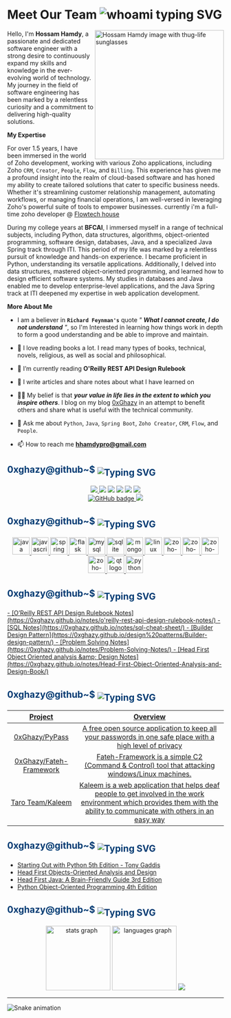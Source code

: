 <!-- <h2 align="left" style="color:#003B73; display: inline-block; vertical-align: middle;">
<!-- 0xghazy@github~$ -->


# Meet Our Team <img src="https://readme-typing-svg.demolab.com?font=Fira+Code&size=25&duration=6000&pause=1000&color=ECF87F&random=false&width=435&height=90&lines=whoami" alt="whoami typing SVG" />


<img align="right" 
     height="300"
     src="https://github.com/0xGhazy/0xGhazy/assets/60070427/50ecd235-cc06-4a9c-af67-488b69d1dd48"
     alt="Hossam Hamdy image with thug-life sunglasses"/>

<p align="left">

Hello, I'm **Hossam Hamdy**, a passionate and dedicated software engineer with a strong desire to continuously expand my skills and knowledge in the ever-evolving world of technology. My journey in the field of software engineering has been marked by a relentless curiosity and a commitment to delivering high-quality solutions.

**My Expertise**

For over 1.5 years, I have been immersed in the world of Zoho development, working with various Zoho applications, including Zoho `CRM`, `Creator`, `People`, `Flow`, and `Billing`. This experience has given me a profound insight into the realm of cloud-based software and has honed my ability to create tailored solutions that cater to specific business needs. Whether it's streamlining customer relationship management, automating workflows, or managing financial operations, I am well-versed in leveraging Zoho's powerful suite of tools to empower businesses. currently i'm a full-time zoho developer @ [Flowtech house]()

During my college years at **BFCAI**, I immersed myself in a range of technical subjects, including Python, data structures, algorithms, object-oriented programming, software design, databases, Java, and a specialized Java Spring track through ITI. This period of my life was marked by a relentless pursuit of knowledge and hands-on experience. I became proficient in Python, understanding its versatile applications. Additionally, I delved into data structures, mastered object-oriented programming, and learned how to design efficient software systems. My studies in databases and Java enabled me to develop enterprise-level applications, and the Java Spring track at ITI deepened my expertise in web application development.

**More About Me**
- I am a believer in __`Richard Feynman's`__ quote *" __What I cannot create, I do not understand__ "*, so I'm Interested in learning how things work in depth to form a good understanding and be able to improve and maintain.

- 📖 I love reading books a lot. I read many types of books, technical, novels, religious, as well as social and philosophical.

- 📖 I’m currently reading **O'Reilly REST API Design Rulebook**

- 📝 I write articles and share notes about what I have learned on 

- 👨‍💻 My belief is that ***your value in life lies in the extent to which you inspire others***. I blog on my blog [0xGhazy](https://0xghazy.github.io) in an attempt to benefit others and share what is useful with the technical community.

- 💬 Ask me about `Python`, `Java`, `Spring Boot`, `Zoho Creator`, `CRM`, `Flow`, and `People`.

- 📫 How to reach me **hhamdypro@gmail.com**

<!-- Need to create resume and attche it here -->
<!-- - 📄 Know about my experiences [www.google.com](www.google.com) -->


<h2 align="left">
<span style="color:#003B73; display: inline-block; vertical-align: middle;">
    0xghazy@github~$ 
<img src="https://readme-typing-svg.demolab.com?font=Fira+Code&size=20&duration=6000&pause=1000&color=ECF87F&random=false&width=435&height=60&lines=./follow_me.sh" style="display: inline-block; vertical-align: middle;margin-top:10px" alt="Typing SVG" />
</span>
</h2>

<div align="center">
<a href="https://twitter.com/0xGhazy" target="_blank"> <img src="https://img.shields.io/badge/X-000000?style=for-the-badge&logo=x&logoColor=white
"> </a>
<a href="https://ar.quora.com/profile/Hossam-Hamdy" target="_blank"><img src="https://img.shields.io/badge/Quora-%23B92B27.svg?&style=for-the-badge&logo=Quora&logoColor=white"></a>
<a href="https://www.linkedin.com/in/h0ssamhamdy/" target="_blank"><img src="https://img.shields.io/badge/LinkedIn-0077B5?style=for-the-badge&logo=linkedin&logoColor=white"></a> <a href="https://web.facebook.com/0xGhazy" target="_blank"><img src="https://img.shields.io/badge/Facebook-1877F2?style=for-the-badge&logo=facebook&logoColor=white"></a>
<a href="https://github.com/0xGhazy" target="_blank"><img src="https://img.shields.io/badge/GitHub-100000?style=for-the-badge&logo=github&logoColor=white"></a>
<a href="https://www.youtube.com/c/HossamHamdy0xGhazy" target="_blank"><img src="https://img.shields.io/badge/YouTube-FF0000?style=for-the-badge&logo=youtube&logoColor=white"></a>
<br>
<!-- Followers Counter-->
<a href="https://github.com/0xGhazy?tab=followers">
<img src="https://img.shields.io/github/followers/0xGhazy?label=Followers&logo=GitHub&style=for-the-badge" alt="GitHub badge" >

<img src="https://img.shields.io/youtube/channel/subscribers/UCePX533CZyOpMyGGZqxJtAg?style=for-the-badge">
</div>


<h2 align="left">
<span style="color:#003B73; display: inline-block; vertical-align: middle;">
    0xghazy@github~$ 
<img src="https://readme-typing-svg.demolab.com?font=Fira+Code&size=20&duration=6000&pause=1000&color=ECF87F&random=false&width=435&height=60&lines=./skills.sh" style="display: inline-block; vertical-align: middle;margin-top:10px" alt="Typing SVG" />
</span>
</h2>


<div align="center">
  <img src="https://cdn.jsdelivr.net/gh/devicons/devicon/icons/java/java-original.svg" height="40" alt="java logo"  />
  <img src="https://cdn.jsdelivr.net/gh/devicons/devicon/icons/javascript/javascript-original.svg" height="40" alt="javascript logo"  />
  
  <img src="https://cdn.jsdelivr.net/gh/devicons/devicon/icons/spring/spring-original.svg" height="40" alt="spring logo"  />
  
  <img src="https://cdn.jsdelivr.net/gh/devicons/devicon/icons/flask/flask-original.svg" height="40" alt="flask logo"  />
  
  <img src="https://cdn.jsdelivr.net/gh/devicons/devicon/icons/mysql/mysql-original.svg" height="40" alt="mysql logo"  />
  
  <img src="https://cdn.jsdelivr.net/gh/devicons/devicon/icons/sqlite/sqlite-original.svg" height="40" alt="sqlite logo"  />
  
  <img src="https://cdn.jsdelivr.net/gh/devicons/devicon/icons/mongodb/mongodb-original.svg" height="40" alt="mongodb logo"  />
  
  <img src="https://cdn.jsdelivr.net/gh/devicons/devicon/icons/linux/linux-original.svg" height="40" alt="linux logo"  />
  
  <img src="https://github.com/0xGhazy/0xGhazy/assets/60070427/a52b9d88-ce40-47c1-9327-06bb341cc15d" height="40" alt="zoho-CRM logo"  />

  <img src="https://github.com/0xGhazy/0xGhazy/assets/60070427/13ecc5d6-bdc5-44c3-bf14-1cfcfb47a833" height="40" alt="zoho-flow logo"  />
    
  <img src="https://github.com/0xGhazy/0xGhazy/assets/60070427/6d44f612-e9d6-4ce3-9194-6cb781f85a3a" height="40" alt="zoho-creator logo"  />

  <img src="https://github.com/0xGhazy/0xGhazy/assets/60070427/cfdfd5ec-5ef4-4e20-8655-9d81a1e7d6a9" height="40" alt="zoho-people logo"  />

  <img src="https://cdn.jsdelivr.net/gh/devicons/devicon/icons/qt/qt-original.svg" height="40" alt="qt logo"  />
  
  <img src="https://cdn.jsdelivr.net/gh/devicons/devicon/icons/python/python-original.svg" height="40" alt="python logo"  />

</div>


<h2 align="left">
<span style="color:#003B73; display: inline-block; vertical-align: middle;">
    0xghazy@github~$ 
<img src="https://readme-typing-svg.demolab.com?font=Fira+Code&size=20&duration=6000&pause=1000&color=ECF87F&random=false&width=435&height=60&lines=./my_blog_posts.sh" style="display: inline-block; vertical-align: middle;margin-top:10px" alt="Typing SVG" />
</span>
</h2>
<!-- BLOG-POST-LIST:START -->
- [O’Reilly REST API Design Rulebook Notes](https://0xghazy.github.io/notes/o'reilly-rest-api-design-rulebook-notes/)
- [SQL Notes](https://0xghazy.github.io/notes/sql-cheat-sheet/)
- [Builder Design Pattern](https://0xghazy.github.io/design%20patterns/Builder-design-pattern/)
- [Problem Solving Notes](https://0xghazy.github.io/notes/Problem-Solving-Notes/)
- [Head First Object Oriented analysis &amp;amp; Design Notes](https://0xghazy.github.io/notes/Head-First-Object-Oriented-Analysis-and-Design-Book/)
<!-- BLOG-POST-LIST:END -->


<h2 align="left">
<span style="color:#003B73; display: inline-block; vertical-align: middle;">
    0xghazy@github~$ 
<img src="https://readme-typing-svg.demolab.com?font=Fira+Code&size=20&duration=6000&pause=1000&color=ECF87F&random=false&width=435&height=60&lines=./projects_and_activity.sh" style="display: inline-block; vertical-align: middle;margin-top:10px" alt="Typing SVG" />
</span>
</h2>
<div align="center">

|  Project  |  Overview  |
| :-------------: | :-------------: |
| [0xGhazy/PyPass](https://github.com/0xGhazy/PyPass) | A free open source application to keep all your passwords in one safe place with a high level of privacy| 
| [0xGhazy/Fateh-Framework](https://github.com/0xGhazy/Fateh-Framework) |Fateh-Framework is a simple C2 (Command & Control) tool that attacking windows/Linux machines.|
| [Taro Team/Kaleem](https://github.com/Taro-Graduation-Project) | Kaleem is a web application that helps deaf people to get involved in the work environment which provides them with the ability to communicate with others in an easy way|
</div>

<h2 align="left">
<span style="color:#003B73; display: inline-block; vertical-align: middle;">
    0xghazy@github~$ 
<img src="https://readme-typing-svg.demolab.com?font=Fira+Code&size=20&duration=6000&pause=1000&color=ECF87F&random=false&width=435&height=60&lines=grep 'status=complete' books.txt" style="display: inline-block; vertical-align: middle;margin-top:10px" alt="Typing SVG" />
</span>
</h2>

- [Starting Out with Python 5th Edition - Tony Gaddis](https://www.pearson.com/en-us/subject-catalog/p/starting-out-with-python/P200000003356/9780136912330)
- [Head First Objects-Oriented Analysis and Design](https://www.amazon.eg/-/en/Head-First-Objects-Oriented-Analysis-Design/dp/0596008678)
- [Head First Java: A Brain-Friendly Guide 3rd Edition](https://www.amazon.com/Head-First-Java-Brain-Friendly-Guide-dp-1491910771/dp/1491910771/ref=dp_ob_title_bk)
- [Python Object-Oriented Programming 4th  Edition](https://www.amazon.com/Python-Object-Oriented-Programming-maintainable-object-oriented/dp/1801077266)


<h2 align="left">
<span style="color:#003B73; display: inline-block; vertical-align: middle;">
    0xghazy@github~$ 
<img src="https://readme-typing-svg.demolab.com?font=Fira+Code&size=20&duration=6000&pause=1000&color=ECF87F&random=false&width=435&height=60&lines=./github_stats_and_analysis.sh" style="display: inline-block; vertical-align: middle;margin-top:10px" alt="Typing SVG" />
</span>
</h2>

<div align="center">
  <img src="https://github-readme-stats.vercel.app/api?username=0xGhazy&hide_title=false&hide_rank=false&show_icons=true&include_all_commits=true&count_private=true&disable_animations=false&theme=tokyonight&locale=en&hide_border=true&order=1" height="150" alt="stats graph"  />
  <img src="https://github-readme-stats.vercel.app/api/top-langs?username=0xGhazy&locale=en&hide_title=false&layout=compact&card_width=320&langs_count=10&theme=tokyonight&hide_border=true&order=2" height="150" alt="languages graph"  />

  <img src="https://github-profile-trophy.vercel.app/?username=ryo-ma&theme=tokyonight&column=9&no-frame=true">
</div>

---

<img src="https://raw.githubusercontent.com/0xGhazy/0xGhazy/output/snake.svg" alt="Snake animation" />
